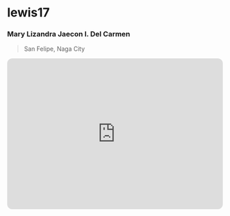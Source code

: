 # lewis17
### Mary Lizandra Jaecon I. Del Carmen

> San Felipe, Naga City

<iframe style="border-radius:12px" src="https://open.spotify.com/embed/playlist/1Avr0zu8JVZHPC3rGuImoo?utm_source=generator" width="100%" height="352" frameBorder="0" allowfullscreen="" allow="autoplay; clipboard-write; encrypted-media; fullscreen; picture-in-picture" loading="lazy"></iframe>
